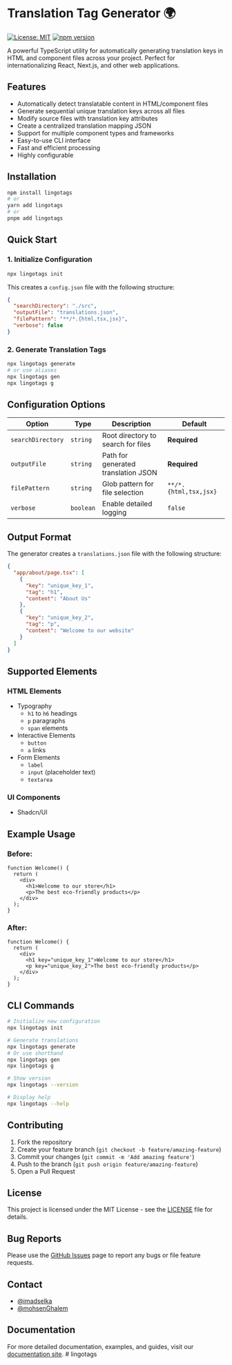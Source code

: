 # Translation Tag Generator 🌍

[![License: MIT](https://img.shields.io/badge/License-MIT-yellow.svg)](https://opensource.org/licenses/MIT)
[![npm version](https://badge.fury.io/js/lingotags.svg)](https://badge.fury.io/js/lingotags)

A powerful TypeScript utility for automatically generating translation keys in HTML and component files across your project. Perfect for internationalizing React, Next.js, and other web applications.

## Features

- Automatically detect translatable content in HTML/component files
- Generate sequential unique translation keys across all files
- Modify source files with translation key attributes
- Create a centralized translation mapping JSON
- Support for multiple component types and frameworks
- Easy-to-use CLI interface
- Fast and efficient processing
- Highly configurable

## Installation

```bash
npm install lingotags
# or
yarn add lingotags
# or
pnpm add lingotags
```

## Quick Start

### 1. Initialize Configuration

```bash
npx lingotags init
```

This creates a `config.json` file with the following structure:

```json
{
  "searchDirectory": "./src",
  "outputFile": "translations.json",
  "filePattern": "**/*.{html,tsx,jsx}",
  "verbose": false
}
```

### 2. Generate Translation Tags

```bash
npx lingotags generate
# or use aliases
npx lingotags gen
npx lingotags g
```

## Configuration Options

| Option            | Type      | Description                         | Default               |
| ----------------- | --------- | ----------------------------------- | --------------------- |
| `searchDirectory` | `string`  | Root directory to search for files  | **Required**          |
| `outputFile`      | `string`  | Path for generated translation JSON | **Required**          |
| `filePattern`     | `string`  | Glob pattern for file selection     | `**/*.{html,tsx,jsx}` |
| `verbose`         | `boolean` | Enable detailed logging             | `false`               |

## Output Format

The generator creates a `translations.json` file with the following structure:

```json
{
  "app/about/page.tsx": [
    {
      "key": "unique_key_1",
      "tag": "h1",
      "content": "About Us"
    },
    {
      "key": "unique_key_2",
      "tag": "p",
      "content": "Welcome to our website"
    }
  ]
}
```

## Supported Elements

### HTML Elements

- Typography
  - `h1` to `h6` headings
  - `p` paragraphs
  - `span` elements
- Interactive Elements
  - `button`
  - `a` links
- Form Elements
  - `label`
  - `input` (placeholder text)
  - `textarea`

### UI Components

- Shadcn/UI

## Example Usage

### Before:

```tsx
function Welcome() {
  return (
    <div>
      <h1>Welcome to our store</h1>
      <p>The best eco-friendly products</p>
    </div>
  );
}
```

### After:

```tsx
function Welcome() {
  return (
    <div>
      <h1 key="unique_key_1">Welcome to our store</h1>
      <p key="unique_key_2">The best eco-friendly products</p>
    </div>
  );
}
```

## CLI Commands

```bash
# Initialize new configuration
npx lingotags init

# Generate translations
npx lingotags generate
# Or use shorthand
npx lingotags gen
npx lingotags g

# Show version
npx lingotags --version

# Display help
npx lingotags --help
```

## Contributing

1. Fork the repository
2. Create your feature branch (`git checkout -b feature/amazing-feature`)
3. Commit your changes (`git commit -m 'Add amazing feature'`)
4. Push to the branch (`git push origin feature/amazing-feature`)
5. Open a Pull Request

## License

This project is licensed under the MIT License - see the [LICENSE](LICENSE) file for details.

## Bug Reports

Please use the [GitHub Issues](https://github.com/imadselka/lingotags/issues) page to report any bugs or file feature requests.

## Contact

- [@imadselka](https://github.com/imadselka)
- [@mohsenGhalem](https://github.com/mohsenGhalem)

## Documentation

For more detailed documentation, examples, and guides, visit our [documentation site](https://github.com/imadselka/lingotags).
#   l i n g o t a g s  
 